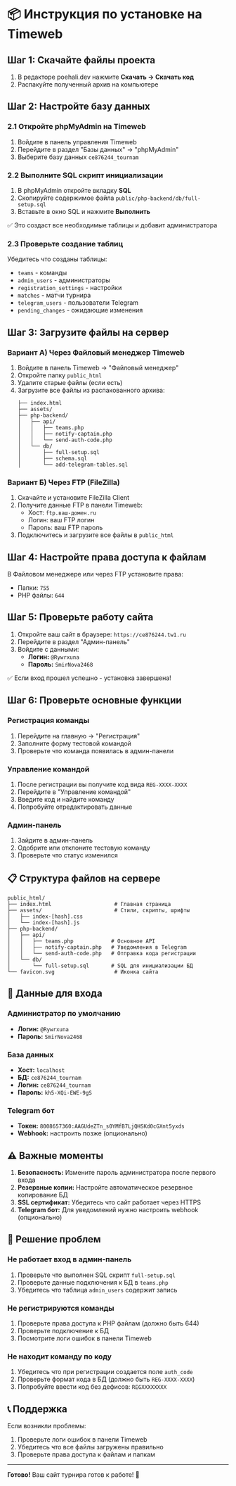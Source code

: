 # 📦 Инструкция по установке на Timeweb

## Шаг 1: Скачайте файлы проекта

1. В редакторе poehali.dev нажмите **Скачать → Скачать код**
2. Распакуйте полученный архив на компьютере

## Шаг 2: Настройте базу данных

### 2.1 Откройте phpMyAdmin на Timeweb
1. Войдите в панель управления Timeweb
2. Перейдите в раздел "Базы данных" → "phpMyAdmin"
3. Выберите базу данных `ce876244_tournam`

### 2.2 Выполните SQL скрипт инициализации
1. В phpMyAdmin откройте вкладку **SQL**
2. Скопируйте содержимое файла `public/php-backend/db/full-setup.sql`
3. Вставьте в окно SQL и нажмите **Выполнить**

✅ Это создаст все необходимые таблицы и добавит администратора

### 2.3 Проверьте создание таблиц
Убедитесь что созданы таблицы:
- `teams` - команды
- `admin_users` - администраторы
- `registration_settings` - настройки
- `matches` - матчи турнира
- `telegram_users` - пользователи Telegram
- `pending_changes` - ожидающие изменения

## Шаг 3: Загрузите файлы на сервер

### Вариант А) Через Файловый менеджер Timeweb

1. Войдите в панель Timeweb → "Файловый менеджер"
2. Откройте папку `public_html`
3. Удалите старые файлы (если есть)
4. Загрузите все файлы из распакованного архива:
   ```
   ├── index.html
   ├── assets/
   ├── php-backend/
   │   ├── api/
   │   │   ├── teams.php
   │   │   ├── notify-captain.php
   │   │   └── send-auth-code.php
   │   └── db/
   │       ├── full-setup.sql
   │       ├── schema.sql
   │       └── add-telegram-tables.sql
   ```

### Вариант Б) Через FTP (FileZilla)

1. Скачайте и установите FileZilla Client
2. Получите данные FTP в панели Timeweb:
   - Хост: `ftp.ваш-домен.ru`
   - Логин: ваш FTP логин
   - Пароль: ваш FTP пароль
3. Подключитесь и загрузите все файлы в `public_html`

## Шаг 4: Настройте права доступа к файлам

В Файловом менеджере или через FTP установите права:
- Папки: `755`
- PHP файлы: `644`

## Шаг 5: Проверьте работу сайта

1. Откройте ваш сайт в браузере: `https://ce876244.tw1.ru`
2. Перейдите в раздел "Админ-панель"
3. Войдите с данными:
   - **Логин:** `@Rywrxuna`
   - **Пароль:** `SmirNova2468`

✅ Если вход прошел успешно - установка завершена!

## Шаг 6: Проверьте основные функции

### Регистрация команды
1. Перейдите на главную → "Регистрация"
2. Заполните форму тестовой командой
3. Проверьте что команда появилась в админ-панели

### Управление командой
1. После регистрации вы получите код вида `REG-XXXX-XXXX`
2. Перейдите в "Управление командой"
3. Введите код и найдите команду
4. Попробуйте отредактировать данные

### Админ-панель
1. Зайдите в админ-панель
2. Одобрите или отклоните тестовую команду
3. Проверьте что статус изменился

## 📋 Структура файлов на сервере

```
public_html/
├── index.html                    # Главная страница
├── assets/                       # Стили, скрипты, шрифты
│   ├── index-[hash].css
│   └── index-[hash].js
├── php-backend/
│   ├── api/
│   │   ├── teams.php            # Основное API
│   │   ├── notify-captain.php   # Уведомления в Telegram
│   │   └── send-auth-code.php   # Отправка кода регистрации
│   └── db/
│       └── full-setup.sql       # SQL для инициализации БД
└── favicon.svg                   # Иконка сайта
```

## 🔐 Данные для входа

### Администратор по умолчанию
- **Логин:** `@Rywrxuna`
- **Пароль:** `SmirNova2468`

### База данных
- **Хост:** `localhost`
- **БД:** `ce876244_tournam`
- **Логин:** `ce876244_tournam`
- **Пароль:** `kh5-XQi-EWE-9gS`

### Telegram бот
- **Токен:** `8008657360:AAGUdeZTn_s0YMfB7LjQHSKd0cGXnt5yxds`
- **Webhook:** настроить позже (опционально)

## ⚠️ Важные моменты

1. **Безопасность:** Измените пароль администратора после первого входа
2. **Резервные копии:** Настройте автоматическое резервное копирование БД
3. **SSL сертификат:** Убедитесь что сайт работает через HTTPS
4. **Telegram бот:** Для уведомлений нужно настроить webhook (опционально)

## 🐛 Решение проблем

### Не работает вход в админ-панель
1. Проверьте что выполнен SQL скрипт `full-setup.sql`
2. Проверьте данные подключения к БД в `teams.php`
3. Убедитесь что таблица `admin_users` содержит запись

### Не регистрируются команды
1. Проверьте права доступа к PHP файлам (должно быть 644)
2. Проверьте подключение к БД
3. Посмотрите логи ошибок в панели Timeweb

### Не находит команду по коду
1. Убедитесь что при регистрации создается поле `auth_code`
2. Проверьте формат кода в БД (должно быть `REG-XXXX-XXXX`)
3. Попробуйте ввести код без дефисов: `REGXXXXXXXX`

## 📞 Поддержка

Если возникли проблемы:
1. Проверьте логи ошибок в панели Timeweb
2. Убедитесь что все файлы загружены правильно
3. Проверьте права доступа к файлам и папкам

---

**Готово!** Ваш сайт турнира готов к работе! 🚀
